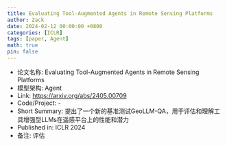 ```yaml
---
title: Evaluating Tool-Augmented Agents in Remote Sensing Platforms
author: Zack
date: 2024-02-12 00:00:00 +0800
categories: [ICLR]
tags: [paper, Agent]
math: true
pin: false
---
```

- 论文名称: Evaluating Tool-Augmented Agents in Remote Sensing Platforms
- 模型架构: Agent
- Link: https://arxiv.org/abs/2405.00709
- Code/Project: -
- Short Summary: 提出了一个新的基准测试GeoLLM-QA，用于评估和理解工具增强型LLMs在遥感平台上的性能和潜力
- Published in: ICLR 2024
- 备注: 评估
